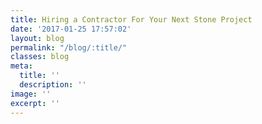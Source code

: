 ```yaml
---
title: Hiring a Contractor For Your Next Stone Project
date: '2017-01-25 17:57:02'
layout: blog
permalink: "/blog/:title/"
classes: blog
meta:
  title: ''
  description: ''
image: ''
excerpt: ''
---
```

